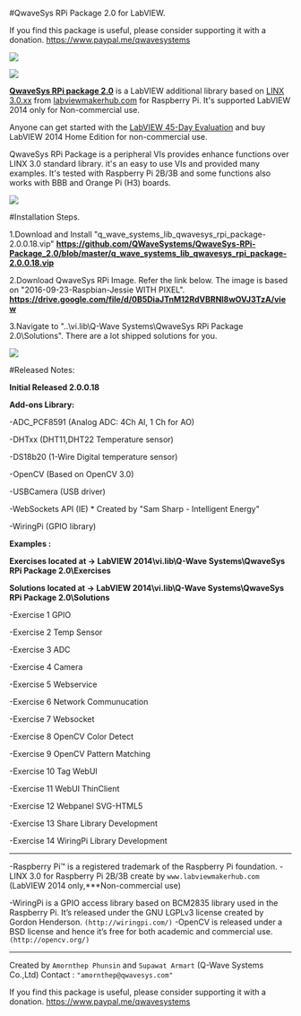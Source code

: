 #QwaveSys RPi Package 2.0 for LabVIEW.

If you find this package is useful, please consider supporting it with a donation. 
https://www.paypal.me/qwavesystems

![](http://ftp.qwavesys.com/tmp_pics/Rpi003.png)

![](http://ftp.qwavesys.com/tmp_pics/Rpi001.png)

[**QwaveSys RPi package 2.0**](https://github.com/QWaveSystems/QwaveSys-RPi-Package_2.0) is a LabVIEW additional library based on [LINX 3.0.xx](http://sine.ni.com/nips/cds/view/p/lang/en/nid/212478) from [labviewmakerhub.com](https://www.labviewmakerhub.com) for Raspberry Pi. It's supported LabVIEW 2014 only for Non-commercial use.

Anyone can get started with the [LabVIEW 45-Day Evaluation](http://ftp.ni.com/support/softlib/labview/labview_development_system/2014%20SP1/2014sp1LV-WinEng.exe) and buy LabVIEW 2014 Home Edition for non-commercial use. 

QwaveSys RPi Package is a peripheral VIs provides enhance functions over LINX 3.0 standard library. it's an easy to use VIs and provided many examples. It's tested with Raspberry Pi 2B/3B and some functions also works with BBB and Orange Pi (H3) boards.

![](http://ftp.qwavesys.com/tmp_pics/2017-01-12_21-05-26.png)

#Installation Steps.

1.Download and Install "q_wave_systems_lib_qwavesys_rpi_package-2.0.0.18.vip"
**https://github.com/QWaveSystems/QwaveSys-RPi-Package_2.0/blob/master/q_wave_systems_lib_qwavesys_rpi_package-2.0.0.18.vip**

2.Download QwaveSys RPi Image. Refer the link below. The image is based on "2016-09-23-Raspbian-Jessie WITH PIXEL".
**https://drive.google.com/file/d/0B5DiaJTnM12RdVBRNl8wOVJ3TzA/view**

3.Navigate to "..\vi.lib\Q-Wave Systems\QwaveSys RPi Package 2.0\Solutions". There are a lot shipped solutions for you.

![](http://ftp.qwavesys.com/tmp_pics/14570755_1133753453326692_5611632336154060828_o.png)

#Released Notes:

**Initial Released 2.0.0.18**

**Add-ons Library:**

-ADC_PCF8591 (Analog ADC: 4Ch AI, 1 Ch for AO)

-DHTxx (DHT11,DHT22 Temperature sensor)

-DS18b20 (1-Wire Digital temperature sensor)

-OpenCV (Based on OpenCV 3.0)

-USBCamera (USB driver)

-WebSockets API (IE) * Created by "Sam Sharp - Intelligent Energy"

-WiringPi (GPIO library)

**Examples :**

**Exercises located at -> LabVIEW 2014\vi.lib\Q-Wave Systems\QwaveSys RPi Package 2.0\Exercises**

**Solutions located at -> LabVIEW 2014\vi.lib\Q-Wave Systems\QwaveSys RPi Package 2.0\Solutions**

-Exercise 1 GPIO

-Exercise 2 Temp Sensor

-Exercise 3 ADC

-Exercise 4 Camera

-Exercise 5 Webservice

-Exercise 6 Network Communucation

-Exercise 7 Websocket

-Exercise 8 OpenCV Color Detect

-Exercise 9 OpenCV Pattern Matching

-Exercise 10 Tag WebUI

-Exercise 11 WebUI ThinClient

-Exercise 12 Webpanel SVG-HTML5

-Exercise 13 Share Library Development

-Exercise 14 WiringPi Library Development

------------------------------------------------------------------

-Raspberry Pi™ is a registered trademark of the Raspberry Pi foundation.
-LINX 3.0 for Raspberry Pi 2B/3B create by `www.labviewmakerhub.com` (LabVIEW 2014 only,***Non-commercial use)

-WiringPi is a GPIO access library based on BCM2835 library used in the Raspberry Pi. It’s released under the GNU LGPLv3 license created by Gordon Henderson. `(http://wiringpi.com/)`
-OpenCV is released under a BSD license and hence it’s free for both academic and commercial use. `(http://opencv.org/)`

------------------------------------------------------------------
Created by `Amornthep Phunsin` and `Supawat Armart` (Q-Wave Systems Co.,Ltd)
Contact : `"amornthep@qwavesys.com"`

If you find this package is useful, please consider supporting it with a donation. 
https://www.paypal.me/qwavesystems
